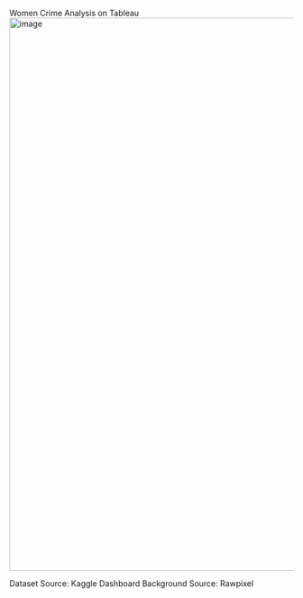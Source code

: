 Women Crime Analysis on Tableau
<img width="981" alt="image" src="https://github.com/user-attachments/assets/7d017277-53d6-47ab-8cee-5d07bcbae327">


Dataset Source: Kaggle
Dashboard Background Source: Rawpixel
